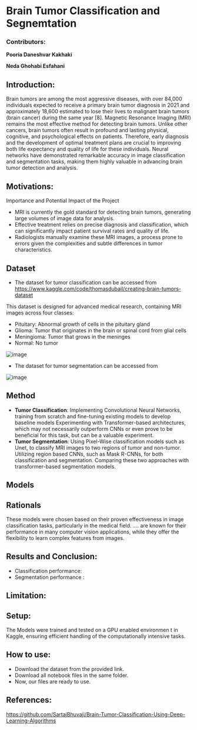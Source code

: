 # Brain Tumor Classification and Segnemtation

### Contributors:
**Pooria Daneshvar Kakhaki**

**Neda Ghohabi Esfahani**

## Introduction: 
Brain tumors are among the most aggressive diseases, with over 84,000 individuals expected to receive a primary brain tumor diagnosis in 2021 and approximately 18,600 estimated to lose their lives to malignant brain tumors (brain cancer) during the same year [8]. Magnetic Resonance Imaging (MRI) remains the most effective method for detecting brain tumors. Unlike other cancers, brain tumors often result in profound and lasting physical, cognitive, and psychological effects on patients. Therefore, early diagnosis and the development of optimal treatment plans are crucial to improving both life expectancy and quality of life for these individuals. Neural networks have demonstrated remarkable accuracy in image classification and segmentation tasks, making them highly valuable in advancing brain tumor detection and analysis.


## Motivations:
Importance and Potential Impact of the Project
- MRI is currently the gold standard for detecting brain tumors, generating large volumes of image data for analysis.
- Effective treatment relies on precise diagnosis and classification, which can significantly impact patient survival rates and quality of life.
- Radiologists manually examine these MRI images, a process prone to errors given the complexities and subtle differences in tumor characteristics.


## Dataset
- The dataset for tumor classification can be accessed from https://www.kaggle.com/code/thomasdubail/creating-brain-tumors-dataset

This dataset is designed for advanced medical research, containing MRI images across four classes: 

- Pituitary: Abnormal growth of cells in the pituitary gland
- Glioma: Tumor that originates in the brain or spinal cord from glial cells
- Meningioma: Tumor that grows in the meninges
- Normal: No tumor
  
![image](https://github.com/user-attachments/assets/599c46cb-205f-4c50-b80e-263438e9c2be)

- The dataset for tumor segmentation can be accessed from

![image](https://github.com/user-attachments/assets/ad8adcab-ecef-4dc4-89bf-b5f87c787d26)


## Method

- **Tumor Classification**: Implementing Convolutional Neural Networks, training from scratch and fine-tuning existing models to develop baseline models
Experimenting with Transformer-based architectures, which may not necessarily outperform CNNs or even prove to be beneficial for this task, but can be a valuable experiment.
- **Tumor Segmentation**: Using Pixel-Wise classification models such as Unet, to classify MRI images to two regions of tumor and non-tumor.
Utilizing region based CNNs, such as Mask R-CNNs, for both classification and segmentation.
Comparing these two approaches with transformer-based segmentation models.

## Models


## Rationals
These models were chosen based on their proven effectiveness in image classification tasks, particularly in the medical field. .... are known for their performance in many computer vision applications, while they offer the flexibility to learn complex features from images.

## Results and Conclusion:
- Classification performance:
- Segmentation performance :

## Limitation:

## Setup:
The Models were trained and tested on a GPU enabled environmen t in Kaggle, ensuring efficient handling of the computationally intensive tasks.


## How to use:
- Download the dataset from the provided link.
- Download all notebook files in the same folder.
- Now, our files are ready to use.

## References:

https://github.com/SartajBhuvaji/Brain-Tumor-Classification-Using-Deep-Learning-Algorithms

